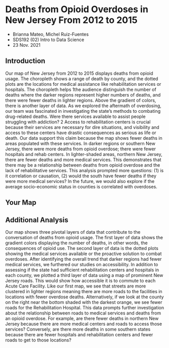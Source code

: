 # Deaths from Opioid Overdoses in New Jersey From 2012 to 2015

- Brianna Mateo, Michel Ruiz-Fuentes
- SDS192 (02) Intro to Data Science
- 23 Nov. 2021

## Introduction

Our map of New Jersey from 2012 to 2015 displays deaths from opioid usage. The choropleth shows a range of death by county, and the dotted plots are the locations for medical assistance like rehabilitation services or hospitals. The choropleth helps 1the audience distinguish the number of deaths where the darker regions represent higher numbers of deaths, and there were fewer deaths in lighter regions. Above the gradient of colors, there is another layer of data. As we explored the aftermath of overdosing, our team was fascinated in investigating the state’s methods to combating drug-related deaths. Were there services available to assist people struggling with addiction? 2 Access to rehabilitation centers is crucial because their services are necessary for dire situations, and visibility and access to these centers have drastic consequences as serious as life or death. Our data support this claim because the map shows fewer deaths in areas populated with these services. In darker regions or southern New Jersey, there were more deaths from opioid overdose; there were fewer hospitals and rehab centers. In lighter-shaded areas, northern New Jersey, there are fewer deaths and more medical services. This demonstrates that there may be a relationship between deaths from opioid overdose and the lack of rehabilitative services. This analysis prompted more questions: (1) is it correlation or causation, (2) would the south have fewer deaths if they were more medical services? In the future, we would also explore if the average socio-economic status in counties is correlated with overdoses.

## Your Map



## Additional Analysis

Our map shows three pivotal layers of data that contribute to the conversation of deaths from opioid usage. The first layer of data shows the gradient colors displaying the number of deaths, in other words, the consequences of opioid use. The second layer of data is the dotted plots showing the medical services available or the proactive solution to combat overdoses. After identifying the overall trend that darker regions had fewer medical services, we furthered our studies on accessibility. In addition to assessing if the state had sufficient rehabilitation centers and hospitals in each county, we plotted a third layer of data using a map of prominent New Jersey roads. This would show how accessible it is to commute to each Acute Care Facility. Like our first map, we see that streets are more clustered in lighter regions meaning there are more roads to the facilities in locations with fewer overdose deaths. Alternatively, if we look at the county on the right near the bottom shaded with the darkest orange, we see fewer roads for the Rehabilitation Hospital. This data prompts further investigation about the relationship between roads to medical services and deaths from an opioid overdose. For example, are there fewer deaths in northern New Jersey because there are more medical centers and roads to access those services? Conversely, are there more deaths in some southern states because there are fewer hospitals and rehabilitation centers and fewer roads to get to those locations?

